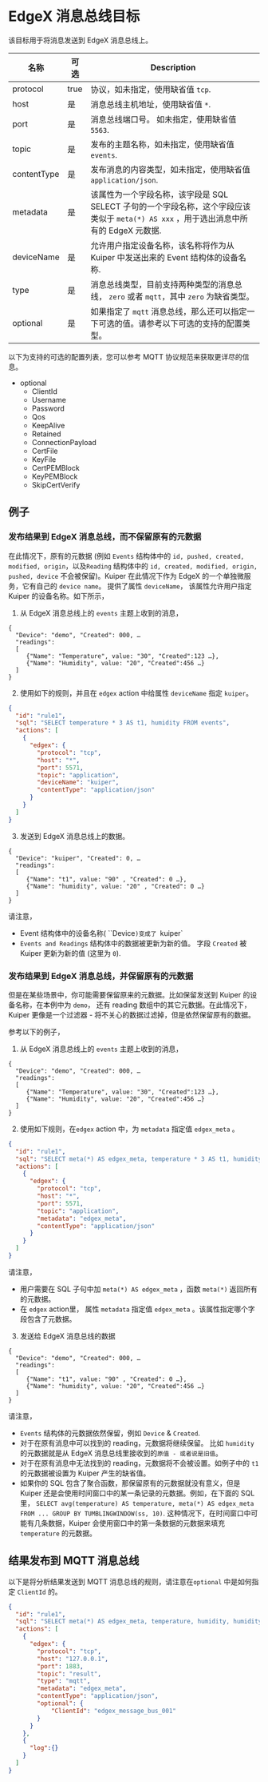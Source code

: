 # EdgeX 消息总线目标

该目标用于将消息发送到 EdgeX 消息总线上。

| 名称        | 可选 | Description                                                  |
| ----------- | -------- | ------------------------------------------------------------ |
| protocol    | true     | 协议，如未指定，使用缺省值 `tcp`.                             |
| host        | 是    | 消息总线主机地址，使用缺省值 `*`.                      |
| port        | 是    | 消息总线端口号。 如未指定，使用缺省值 `5563`.              |
| topic       | 是    | 发布的主题名称，如未指定，使用缺省值 `events`.             |
| contentType | 是    | 发布消息的内容类型，如未指定，使用缺省值 `application/json`. |
| metadata    | 是    | 该属性为一个字段名称，该字段是 SQL SELECT 子句的一个字段名称，这个字段应该类似于 `meta(*) AS xxx` ，用于选出消息中所有的 EdgeX 元数据. |
| deviceName  | 是    | 允许用户指定设备名称，该名称将作为从 Kuiper 中发送出来的 Event 结构体的设备名称. |
| type          | 是    | 消息总线类型，目前支持两种类型的消息总线， `zero` 或者 `mqtt`，其中 `zero` 为缺省类型。 |
| optional      | 是    | 如果指定了 `mqtt` 消息总线，那么还可以指定一下可选的值。请参考以下可选的支持的配置类型。 |

以下为支持的可选的配置列表，您可以参考 MQTT 协议规范来获取更详尽的信息。

- optional
  - ClientId
  - Username
  - Password
  - Qos
  - KeepAlive
  - Retained
  - ConnectionPayload
  - CertFile
  - KeyFile
  - CertPEMBlock
  - KeyPEMBlock
  - SkipCertVerify

## 例子

### 发布结果到  EdgeX 消息总线，而不保留原有的元数据
在此情况下，原有的元数据 (例如 `Events` 结构体中的 `id, pushed, created, modified, origin`，以及`Reading` 结构体中的  `id, created, modified, origin, pushed, device` 不会被保留)。Kuiper 在此情况下作为 EdgeX 的一个单独微服务，它有自己的 `device name`。 提供了属性 `deviceName`， 该属性允许用户指定 Kuiper 的设备名称。如下所示，

1) 从 EdgeX 消息总线上的 `events` 主题上收到的消息，

```
{
  "Device": "demo", "Created": 000, …
  "readings": 
  [
     {"Name": "Temperature", value: "30", "Created":123 …},
     {"Name": "Humidity", value: "20", "Created":456 …}
  ]
}
```
2) 使用如下的规则，并且在 `edgex` action 中给属性 `deviceName` 指定 ``kuiper``。

```json
{
  "id": "rule1",
  "sql": "SELECT temperature * 3 AS t1, humidity FROM events",
  "actions": [
    {
      "edgex": {
        "protocol": "tcp",
        "host": "*",
        "port": 5571,
        "topic": "application",
        "deviceName": "kuiper",
        "contentType": "application/json"
      }
    }
  ]
}
```
3) 发送到 EdgeX 消息总线上的数据。

```
{
  "Device": "kuiper", "Created": 0, …
  "readings": 
  [
     {"Name": "t1", value: "90" , "Created": 0 …},
     {"Name": "humidity", value: "20" , "Created": 0 …}
  ]
}
```
请注意，
- Event 结构体中的设备名称( ``Device`)变成了 `kuiper`
- `Events and Readings` 结构体中的数据被更新为新的值。 字段 `Created` 被 Kuiper 更新为新的值 (这里为 `0`).

### 发布结果到  EdgeX 消息总线，并保留原有的元数据
但是在某些场景中，你可能需要保留原来的元数据。比如保留发送到 Kuiper 的设备名称，在本例中为 `demo`， 还有 reading 数组中的其它元数据。在此情况下，Kuiper 更像是一个过滤器 - 将不关心的数据过滤掉，但是依然保留原有的数据。

参考以下的例子，

1) 从 EdgeX 消息总线上的 `events` 主题上收到的消息，

```
{
  "Device": "demo", "Created": 000, …
  "readings": 
  [
     {"Name": "Temperature", value: "30", "Created":123 …},
     {"Name": "Humidity", value: "20", "Created":456 …}
  ]
}
```
2) 使用如下规则，在`edgex` action 中，为 `metadata` 指定值 `edgex_meta` 。

```json
{
  "id": "rule1",
  "sql": "SELECT meta(*) AS edgex_meta, temperature * 3 AS t1, humidity FROM events WHERE temperature > 30",
  "actions": [
    {
      "edgex": {
        "protocol": "tcp",
        "host": "*",
        "port": 5571,
        "topic": "application",
        "metadata": "edgex_meta",
        "contentType": "application/json"
      }
    }
  ]
}
```
请注意，
- 用户需要在 SQL 子句中加 `meta(*) AS edgex_meta` ，函数 `meta(*)` 返回所有的元数据。
- 在 `edgex` action里， 属性 `metadata` 指定值 `edgex_meta` 。该属性指定哪个字段包含了元数据。

3) 发送给 EdgeX 消息总线的数据

```
{
  "Device": "demo", "Created": 000, …
  "readings": 
  [
     {"Name": "t1", value: "90" , "Created": 0 …},
     {"Name": "humidity", value: "20", "Created":456 …}
  ]
}
```
请注意，
- `Events` 结构体的元数据依然保留，例如 `Device` & `Created`.
- 对于在原有消息中可以找到的 reading，元数据将继续保留。 比如 `humidity` 的元数据就是从 EdgeX 消息总线里接收到的`原值 - 或者说是旧值`。
- 对于在原有消息中无法找到的 reading，元数据将不会被设置。如例子中的 `t1` 的元数据被设置为 Kuiper 产生的缺省值。
- 如果你的 SQL 包含了聚合函数，那保留原有的元数据就没有意义，但是 Kuiper 还是会使用时间窗口中的某一条记录的元数据。例如，在下面的 SQL 里，
```SELECT avg(temperature) AS temperature, meta(*) AS edgex_meta FROM ... GROUP BY TUMBLINGWINDOW(ss, 10)```. 
这种情况下，在时间窗口中可能有几条数据，Kuiper 会使用窗口中的第一条数据的元数据来填充 `temperature` 的元数据。

## 结果发布到 MQTT 消息总线

以下是将分析结果发送到 MQTT 消息总线的规则，请注意在`optional` 中是如何指定 `ClientId` 的。

```json
{
  "id": "rule1",
  "sql": "SELECT meta(*) AS edgex_meta, temperature, humidity, humidity*2 as h1 FROM demo WHERE temperature = 20",
  "actions": [
    {
      "edgex": {
        "protocol": "tcp",
        "host": "127.0.0.1",
        "port": 1883,
        "topic": "result",
        "type": "mqtt",
        "metadata": "edgex_meta",
        "contentType": "application/json",
        "optional": {
        	"ClientId": "edgex_message_bus_001"
        }
      }
    },
    {
      "log":{}
    }
  ]
}
```

